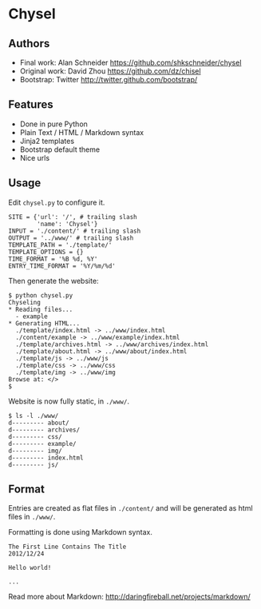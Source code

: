 Chysel
======

Authors
-------

- Final work: Alan Schneider <https://github.com/shkschneider/chysel>
- Original work: David Zhou <https://github.com/dz/chisel>
- Bootstrap: Twitter <http://twitter.github.com/bootstrap/>

Features
--------

- Done in pure Python
- Plain Text / HTML / Markdown syntax
- Jinja2 templates
- Bootstrap default theme
- Nice urls

Usage
-----

Edit `chysel.py` to configure it.

    SITE = {'url': '/', # trailing slash
            'name': 'Chysel'}
    INPUT = './content/' # trailing slash
    OUTPUT = '../www/' # trailing slash
    TEMPLATE_PATH = './template/'
    TEMPLATE_OPTIONS = {}
    TIME_FORMAT = '%B %d, %Y'
    ENTRY_TIME_FORMAT = '%Y/%m/%d'

Then generate the website:

    $ python chysel.py
    Chyseling
    * Reading files...
      - example
    * Generating HTML...
      ./template/index.html -> ../www/index.html
      ./content/example -> ../www/example/index.html
      ./template/archives.html -> ../www/archives/index.html
      ./template/about.html -> ../www/about/index.html
      ./template/js -> ../www/js
      ./template/css -> ../www/css
      ./template/img -> ../www/img
    Browse at: </>
    $

Website is now fully static, in `./www/`.

    $ ls -l ./www/
    d--------- about/
    d--------- archives/
    d--------- css/
    d--------- example/
    d--------- img/
    d--------- index.html
    d--------- js/

Format
------

Entries are created as flat files in `./content/` and will be generated as html files in `./www/`.

Formatting is done using Markdown syntax.

    The First Line Contains The Title
    2012/12/24

    Hello world!

    ...

Read more about Markdown: <http://daringfireball.net/projects/markdown/>
